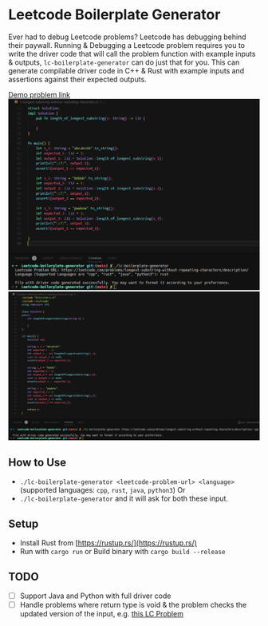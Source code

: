 # Leetcode Boilerplate Generator

Ever had to debug Leetcode problems? Leetcode has debugging behind their paywall. Running & Debugging a Leetcode problem requires you to write the driver code that will call the problem function with example inputs & outputs, `lc-boilerplate-generator` can do just that for you.
This can generate compilable driver code in C++ & Rust with example inputs and assertions against their expected outputs.

[Demo problem link](https://leetcode.com/problems/longest-substring-without-repeating-characters/description/)
![Demo-Rust](./assets/demo-rust.png)
![Demo-C++](./assets/demo-cpp.png)


## How to Use

- `./lc-boilerplate-generator <leetcode-problem-url> <language>` (supported languages: `cpp`, `rust`, `java`, `python3`)
Or
- `./lc-boilerplate-generator` and it will ask for both these input.

## Setup

- Install Rust from [https://rustup.rs/](https://rustup.rs/)
- Run with `cargo run` or Build binary with `cargo build --release`

## TODO

- [ ] Support Java and Python with full driver code
- [ ] Handle problems where return type is void & the problem checks the updated version of the input, e.g. [this LC Problem](https://leetcode.com/problems/rotate-array)
